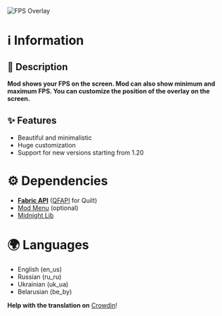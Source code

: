 ![FPS Overlay](https://cdn.modrinth.com/data/cached_images/6d0a13a14febf1fd71bce51c5ddb2a6c1f331905.png)
# ℹ️ Information
## 📃 Description
**Mod shows your FPS on the screen. Mod can also show minimum and maximum FPS. You can customize the position of the overlay on the screen.**
## ✨ Features
- Beautiful and minimalistic
- Huge customization
- Support for new versions starting from 1.20
# ⚙️ Dependencies
- **[Fabric API](https://modrinth.com/mod/fabric-api)** ([QFAPI](https://modrinth.com/mod/qsl) for Quilt)
- [Mod Menu](https://modrinth.com/mod/modmenu) (optional)
- [Midnight Lib](https://modrinth.com/mod/midnightlib)
# 🌍 Languages
- English (en_us)
- Russian (ru_ru)
- Ukrainian (uk_ua)
- Belarusian (be_by)<br>

**Help with the translation on** [Crowdin](https://crowdin.com/project/fpsoverlay)!